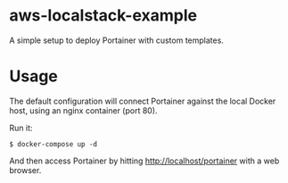 # aws-localstack-example

A simple setup to deploy Portainer with custom templates.


# Usage

The default configuration will connect Portainer against the local Docker host, using an nginx container (port 80).

Run it:

```
$ docker-compose up -d
```

And then access Portainer by hitting [http://localhost/portainer](http://localhost/portainer) with a web browser.

